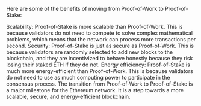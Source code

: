 Here are some of the benefits of moving from Proof-of-Work to Proof-of-Stake:

Scalability: Proof-of-Stake is more scalable than Proof-of-Work. This is because validators do not need to compete to solve complex mathematical problems, which means that the network can process more transactions per second.
Security: Proof-of-Stake is just as secure as Proof-of-Work. This is because validators are randomly selected to add new blocks to the blockchain, and they are incentivized to behave honestly because they risk losing their staked ETH if they do not.
Energy efficiency: Proof-of-Stake is much more energy-efficient than Proof-of-Work. This is because validators do not need to use as much computing power to participate in the consensus process.
The transition from Proof-of-Work to Proof-of-Stake is a major milestone for the Ethereum network. It is a step towards a more scalable, secure, and energy-efficient blockchain.